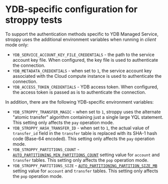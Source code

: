 # YDB-specific configuration for stroppy tests

To support the authentication methods specific to YDB Managed Service, stroppy uses the additional environment variables when running in *client* mode only:
* `YDB_SERVICE_ACCOUNT_KEY_FILE_CREDENTIALS` - the path to the service account key file. When configured, the key file is used to authenticate the connection.
* `YDB_METADATA_CREDENTIALS` - when set to `1`, the service account key associated with the Cloud compute instance is used to authenticate the connection.
* `YDB_ACCESS_TOKEN_CREDENTIALS` - YDB access token. When configured, the access token is passed as is to authenticate the connection.

In addition, there are the following YDB-specific environment variables:
* `YDB_STROPPY_TRANSFER_MAGIC` - when set to `1`, stroppy uses the alternate "atomic transfer" algorithm containing just a single large YQL statement. This setting only affects the `pay` operation mode.
* `YDB_STROPPY_HASH_TRANSFER_ID` - when set to `1`, the actual value of `transfer_id` field in the `transfer` table is replaced with its SHA-1 hash code (Base-64 encoded). This setting only affects the `pay` operation mode.
* `YDB_STROPPY_PARTITIONS_COUNT` - [`AUTO_PARTITIONING_MIN_PARTITIONS_COUNT`](https://ydb.tech/en/docs/concepts/datamodel/table#auto_partitioning_partition_size_mb) setting value for `account` and `transfer` tables. This setting only affects the `pop` operation mode.
* `YDB_STROPPY_PARTITIONS_SIZE` - [`AUTO_PARTITIONING_PARTITION_SIZE_MB`](https://ydb.tech/en/docs/concepts/datamodel/table#auto_partitioning_min_partitions_count) setting value for `account` and `transfer` tables. This setting only affects the `pop` operation mode.
